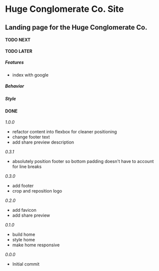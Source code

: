 # Huge Conglomerate Co. Site

## Landing page for the Huge Conglomerate Co.

#### TODO NEXT

#### TODO LATER

##### Features

- index with google

##### Behavior

##### Style

#### DONE

_1.0.0_

- refactor content into flexbox for cleaner positioning
- change footer text
- add share preview description

_0.3.1_

- absolutely position footer so bottom padding doesn't have to account for line breaks

_0.3.0_

- add footer
- crop and reposition logo

_0.2.0_

- add favicon
- add share preview

_0.1.0_

- build home
- style home
- make home responsive

_0.0.0_

- Initial commit

